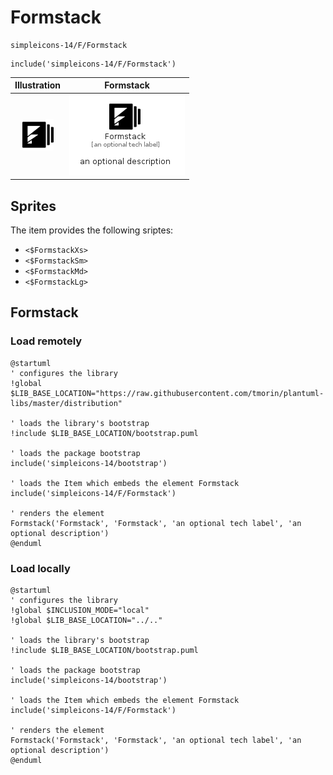 # Formstack


```text
simpleicons-14/F/Formstack
```

```text
include('simpleicons-14/F/Formstack')
```



| Illustration | Formstack |
| :---: | :---: |
| ![illustration for Illustration](../../simpleicons-14/F/Formstack.png) | ![illustration for Formstack](../../simpleicons-14/F/Formstack.Local.png) |



## Sprites
The item provides the following sriptes:

- `<$FormstackXs>`
- `<$FormstackSm>`
- `<$FormstackMd>`
- `<$FormstackLg>`





## Formstack

### Load remotely
```plantuml
@startuml
' configures the library
!global $LIB_BASE_LOCATION="https://raw.githubusercontent.com/tmorin/plantuml-libs/master/distribution"

' loads the library's bootstrap
!include $LIB_BASE_LOCATION/bootstrap.puml

' loads the package bootstrap
include('simpleicons-14/bootstrap')

' loads the Item which embeds the element Formstack
include('simpleicons-14/F/Formstack')

' renders the element
Formstack('Formstack', 'Formstack', 'an optional tech label', 'an optional description')
@enduml
```

### Load locally
```plantuml
@startuml
' configures the library
!global $INCLUSION_MODE="local"
!global $LIB_BASE_LOCATION="../.."

' loads the library's bootstrap
!include $LIB_BASE_LOCATION/bootstrap.puml

' loads the package bootstrap
include('simpleicons-14/bootstrap')

' loads the Item which embeds the element Formstack
include('simpleicons-14/F/Formstack')

' renders the element
Formstack('Formstack', 'Formstack', 'an optional tech label', 'an optional description')
@enduml
```

